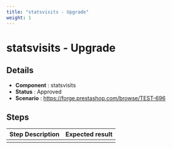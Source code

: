 ```yaml
---
title: "statsvisits - Upgrade"
weight: 1
---
```


# statsvisits - Upgrade
## Details
* **Component** : statsvisits
* **Status** : Approved
* **Scenario** : https://forge.prestashop.com/browse/TEST-696

## Steps
| Step Description | Expected result |
| ----- | ----- |
|  |  |
